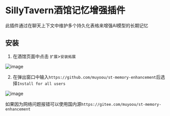 # SillyTavern酒馆记忆增强插件
此插件通过在聊天上下文中维护多个持久化表格来增强AI模型的长期记忆
## 安装
1. 在酒馆页面中点击 `扩展`>`安装拓展`
   
![image](https://github.com/user-attachments/assets/67904e14-dc8d-4d7c-a188-d24253b72621)

2. 在弹出窗口中输入`https://github.com/muyoou/st-memory-enhancement`后选择`Install for all users`  

![image](https://github.com/user-attachments/assets/9f39015f-63bb-4741-bb7f-740c02f1de17)

如果因为网络问题报错可以使用国内源`https://gitee.com/muyoou/st-memory-enhancement`
